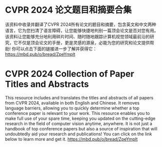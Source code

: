 # CVPR 2024 论文题目和摘要合集

该资料中收录并翻译了CVPR 2024所有论文的题目和摘要，包含英文和中文两种语言，它为您扫清了语言障碍，让您能够快捷地判别一篇顶会论文是否对您有用。
该资料让您能够充分地利用碎片时间、随时随地跟踪计算机视觉领域最前沿的研究，它不仅是顶会论文的手册，更是灵感的源泉，必能为您的研究和论文提供帮助!
你可以点击下面的链接进一步了解并获得它：
https://mbd.pub/o/bread/ZpeYmplt

# CVPR 2024 Collection of Paper Titles and Abstracts
This resource includes and translates the titles and abstracts of all papers from CVPR 2024, available in both English and Chinese. It removes language barriers, allowing you to quickly determine whether a top conference paper is relevant to your work.
This resource enables you to make full use of your spare time, keeping you updated on the cutting-edge research in the field of computer vision anytime, anywhere. It is not just a handbook of top conference papers but also a source of inspiration that will undoubtedly aid your research and publications!
You can click on the link below to learn more and get it.
https://mbd.pub/o/bread/ZpeYmplt
